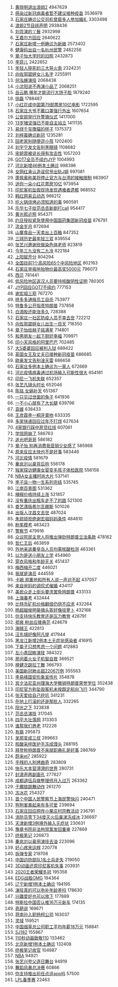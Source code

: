 1. [黄晓明退出浪姐2](https://s.weibo.com/weibo?q=%E9%BB%84%E6%99%93%E6%98%8E%E9%80%80%E5%87%BA%E6%B5%AA%E5%A7%902&Refer=top) 4947629
1. [感染过新冠病毒者暂不建议接种疫苗](https://s.weibo.com/weibo?q=%23%E6%84%9F%E6%9F%93%E8%BF%87%E6%96%B0%E5%86%A0%E7%97%85%E6%AF%92%E8%80%85%E6%9A%82%E4%B8%8D%E5%BB%BA%E8%AE%AE%E6%8E%A5%E7%A7%8D%E7%96%AB%E8%8B%97%23&Refer=top) 3536978
1. [石家庄确诊公交司机曾载多人参加婚礼](https://s.weibo.com/weibo?q=%23%E7%9F%B3%E5%AE%B6%E5%BA%84%E7%A1%AE%E8%AF%8A%E5%85%AC%E4%BA%A4%E5%8F%B8%E6%9C%BA%E6%9B%BE%E8%BD%BD%E5%A4%9A%E4%BA%BA%E5%8F%82%E5%8A%A0%E5%A9%9A%E7%A4%BC%23&Refer=top) 3303498
1. [浪姐2节目组声明](https://s.weibo.com/weibo?q=%E6%B5%AA%E5%A7%902%E8%8A%82%E7%9B%AE%E7%BB%84%E5%A3%B0%E6%98%8E&Refer=top) 2938436
1. [刘芸演的丫鬟](https://s.weibo.com/weibo?q=%E5%88%98%E8%8A%B8%E6%BC%94%E7%9A%84%E4%B8%AB%E9%AC%9F&Refer=top) 2932998
1. [王嘉尔方回应](https://s.weibo.com/weibo?q=%23%E7%8E%8B%E5%98%89%E5%B0%94%E6%96%B9%E5%9B%9E%E5%BA%94%23&Refer=top) 2640622
1. [石家庄新增一例确诊为新娘](https://s.weibo.com/weibo?q=%23%E7%9F%B3%E5%AE%B6%E5%BA%84%E6%96%B0%E5%A2%9E%E4%B8%80%E4%BE%8B%E7%A1%AE%E8%AF%8A%E4%B8%BA%E6%96%B0%E5%A8%98%23&Refer=top) 2573402
1. [健康码出自一名杭州民警](https://s.weibo.com/weibo?q=%23%E5%81%A5%E5%BA%B7%E7%A0%81%E5%87%BA%E8%87%AA%E4%B8%80%E5%90%8D%E6%9D%AD%E5%B7%9E%E6%B0%91%E8%AD%A6%23&Refer=top) 2482256
1. [章子怡大学时的旧照](https://s.weibo.com/weibo?q=%E7%AB%A0%E5%AD%90%E6%80%A1%E5%A4%A7%E5%AD%A6%E6%97%B6%E7%9A%84%E6%97%A7%E7%85%A7&Refer=top) 2432873
1. [李菲儿](https://s.weibo.com/weibo?q=%E6%9D%8E%E8%8F%B2%E5%84%BF&Refer=top) 2422652
1. [年轻人猝死的三大导火索](https://s.weibo.com/weibo?q=%23%E5%B9%B4%E8%BD%BB%E4%BA%BA%E7%8C%9D%E6%AD%BB%E7%9A%84%E4%B8%89%E5%A4%A7%E5%AF%BC%E7%81%AB%E7%B4%A2%23&Refer=top) 2324231
1. [向佐郭碧婷女儿名字](https://s.weibo.com/weibo?q=%23%E5%90%91%E4%BD%90%E9%83%AD%E7%A2%A7%E5%A9%B7%E5%A5%B3%E5%84%BF%E5%90%8D%E5%AD%97%23&Refer=top) 2255911
1. [何泓姗演技](https://s.weibo.com/weibo?q=%E4%BD%95%E6%B3%93%E5%A7%97%E6%BC%94%E6%8A%80&Refer=top) 2068438
1. [小沈阳说不再演小品了](https://s.weibo.com/weibo?q=%23%E5%B0%8F%E6%B2%88%E9%98%B3%E8%AF%B4%E4%B8%8D%E5%86%8D%E6%BC%94%E5%B0%8F%E5%93%81%E4%BA%86%23&Refer=top) 2068251
1. [岳云鹏 哪年才能流行大饼子脸](https://s.weibo.com/weibo?q=%E5%B2%B3%E4%BA%91%E9%B9%8F%20%E5%93%AA%E5%B9%B4%E6%89%8D%E8%83%BD%E6%B5%81%E8%A1%8C%E5%A4%A7%E9%A5%BC%E5%AD%90%E8%84%B8&Refer=top) 1879240
1. [徐磊](https://s.weibo.com/weibo?q=%E5%BE%90%E7%A3%8A&Refer=top) 1788487
1. [小红花成中国第79部票房10亿电影](https://s.weibo.com/weibo?q=%23%E5%B0%8F%E7%BA%A2%E8%8A%B1%E6%88%90%E4%B8%AD%E5%9B%BD%E7%AC%AC79%E9%83%A8%E7%A5%A8%E6%88%BF10%E4%BA%BF%E7%94%B5%E5%BD%B1%23&Refer=top) 1722595
1. [石家庄大爷不戴口罩强行外出](https://s.weibo.com/weibo?q=%E7%9F%B3%E5%AE%B6%E5%BA%84%E5%A4%A7%E7%88%B7%E4%B8%8D%E6%88%B4%E5%8F%A3%E7%BD%A9%E5%BC%BA%E8%A1%8C%E5%A4%96%E5%87%BA&Refer=top) 1607654
1. [公安部举行升警旗仪式](https://s.weibo.com/weibo?q=%E5%85%AC%E5%AE%89%E9%83%A8%E4%B8%BE%E8%A1%8C%E5%8D%87%E8%AD%A6%E6%97%97%E4%BB%AA%E5%BC%8F&Refer=top) 1417000
1. [13岁猪坚强已不能自主站立](https://s.weibo.com/weibo?q=%2313%E5%B2%81%E7%8C%AA%E5%9D%9A%E5%BC%BA%E5%B7%B2%E4%B8%8D%E8%83%BD%E8%87%AA%E4%B8%BB%E7%AB%99%E7%AB%8B%23&Refer=top) 1411135
1. [易烊千玺撸猫的样子](https://s.weibo.com/weibo?q=%23%E6%98%93%E7%83%8A%E5%8D%83%E7%8E%BA%E6%92%B8%E7%8C%AB%E7%9A%84%E6%A0%B7%E5%AD%90%23&Refer=top) 1375373
1. [刘梓晨确诊新冠](https://s.weibo.com/weibo?q=%23%E5%88%98%E6%A2%93%E6%99%A8%E7%A1%AE%E8%AF%8A%E6%96%B0%E5%86%A0%23&Refer=top) 1235281
1. [回老家别随便逗小孩](https://s.weibo.com/weibo?q=%E5%9B%9E%E8%80%81%E5%AE%B6%E5%88%AB%E9%9A%8F%E4%BE%BF%E9%80%97%E5%B0%8F%E5%AD%A9&Refer=top) 1202400
1. [刘宇宁发文告别黑眼镜](https://s.weibo.com/weibo?q=%23%E5%88%98%E5%AE%87%E5%AE%81%E5%8F%91%E6%96%87%E5%91%8A%E5%88%AB%E9%BB%91%E7%9C%BC%E9%95%9C%23&Refer=top) 1108682
1. [宋妍霏被说长得有攻击性](https://s.weibo.com/weibo?q=%E5%AE%8B%E5%A6%8D%E9%9C%8F%E8%A2%AB%E8%AF%B4%E9%95%BF%E5%BE%97%E6%9C%89%E6%94%BB%E5%87%BB%E6%80%A7&Refer=top) 1057203
1. [GOT7全员不续约JYP](https://s.weibo.com/weibo?q=%23GOT7%E5%85%A8%E5%91%98%E4%B8%8D%E7%BB%AD%E7%BA%A6JYP%23&Refer=top) 1004993
1. [河北新增46例本土确诊](https://s.weibo.com/weibo?q=%23%E6%B2%B3%E5%8C%97%E6%96%B0%E5%A2%9E46%E4%BE%8B%E6%9C%AC%E5%9C%9F%E7%A1%AE%E8%AF%8A%23&Refer=top) 998396
1. [女网红承认造谣侃爷出轨J姐](https://s.weibo.com/weibo?q=%23%E5%A5%B3%E7%BD%91%E7%BA%A2%E6%89%BF%E8%AE%A4%E9%80%A0%E8%B0%A3%E4%BE%83%E7%88%B7%E5%87%BA%E8%BD%A8J%E5%A7%90%23&Refer=top) 997081
1. [蓬佩奥称美将停止官方与台湾的接触限制](https://s.weibo.com/weibo?q=%E8%93%AC%E4%BD%A9%E5%A5%A5%E7%A7%B0%E7%BE%8E%E5%B0%86%E5%81%9C%E6%AD%A2%E5%AE%98%E6%96%B9%E4%B8%8E%E5%8F%B0%E6%B9%BE%E7%9A%84%E6%8E%A5%E8%A7%A6%E9%99%90%E5%88%B6&Refer=top) 983907
1. [送你一朵小红花票房10亿](https://s.weibo.com/weibo?q=%E9%80%81%E4%BD%A0%E4%B8%80%E6%9C%B5%E5%B0%8F%E7%BA%A2%E8%8A%B1%E7%A5%A8%E6%88%BF10%E4%BA%BF&Refer=top) 973954
1. [印尼客机坠毁现场发现遇难者遗骸](https://s.weibo.com/weibo?q=%23%E5%8D%B0%E5%B0%BC%E5%AE%A2%E6%9C%BA%E5%9D%A0%E6%AF%81%E7%8E%B0%E5%9C%BA%E5%8F%91%E7%8E%B0%E9%81%87%E9%9A%BE%E8%80%85%E9%81%97%E9%AA%B8%23&Refer=top) 968552
1. [韩红网易云动态](https://s.weibo.com/weibo?q=%E9%9F%A9%E7%BA%A2%E7%BD%91%E6%98%93%E4%BA%91%E5%8A%A8%E6%80%81&Refer=top) 966212
1. [吃火锅烧烤必须知道的事](https://s.weibo.com/weibo?q=%23%E5%90%83%E7%81%AB%E9%94%85%E7%83%A7%E7%83%A4%E5%BF%85%E9%A1%BB%E7%9F%A5%E9%81%93%E7%9A%84%E4%BA%8B%23&Refer=top) 960591
1. [乐华七子给范丞丞新剧打call](https://s.weibo.com/weibo?q=%23%E4%B9%90%E5%8D%8E%E4%B8%83%E5%AD%90%E7%BB%99%E8%8C%83%E4%B8%9E%E4%B8%9E%E6%96%B0%E5%89%A7%E6%89%93call%23&Refer=top) 954417
1. [黄光熙近照](https://s.weibo.com/weibo?q=%23%E9%BB%84%E5%85%89%E7%86%99%E8%BF%91%E7%85%A7%23&Refer=top) 954371
1. [约旦授权紧急使用中国国药集团新冠疫苗](https://s.weibo.com/weibo?q=%E7%BA%A6%E6%97%A6%E6%8E%88%E6%9D%83%E7%B4%A7%E6%80%A5%E4%BD%BF%E7%94%A8%E4%B8%AD%E5%9B%BD%E5%9B%BD%E8%8D%AF%E9%9B%86%E5%9B%A2%E6%96%B0%E5%86%A0%E7%96%AB%E8%8B%97&Refer=top) 876791
1. [流金岁月](https://s.weibo.com/weibo?q=%E6%B5%81%E9%87%91%E5%B2%81%E6%9C%88&Refer=top) 872694
1. [山寨食品一天卖出上百箱](https://s.weibo.com/weibo?q=%23%E5%B1%B1%E5%AF%A8%E9%A3%9F%E5%93%81%E4%B8%80%E5%A4%A9%E5%8D%96%E5%87%BA%E4%B8%8A%E7%99%BE%E7%AE%B1%23&Refer=top) 847352
1. [三球历史最年轻三双](https://s.weibo.com/weibo?q=%23%E4%B8%89%E7%90%83%E5%8E%86%E5%8F%B2%E6%9C%80%E5%B9%B4%E8%BD%BB%E4%B8%89%E5%8F%8C%23&Refer=top) 839554
1. [张艺兴邀谢欣做染色体老师](https://s.weibo.com/weibo?q=%23%E5%BC%A0%E8%89%BA%E5%85%B4%E9%82%80%E8%B0%A2%E6%AC%A3%E5%81%9A%E6%9F%93%E8%89%B2%E4%BD%93%E8%80%81%E5%B8%88%23&Refer=top) 823819
1. [今年三九没有二九冷](https://s.weibo.com/weibo?q=%23%E4%BB%8A%E5%B9%B4%E4%B8%89%E4%B9%9D%E6%B2%A1%E6%9C%89%E4%BA%8C%E4%B9%9D%E5%86%B7%23&Refer=top) 822184
1. [上阳赋开分](https://s.weibo.com/weibo?q=%E4%B8%8A%E9%98%B3%E8%B5%8B%E5%BC%80%E5%88%86&Refer=top) 804294
1. [全国目前1个高风险65个中风险地区](https://s.weibo.com/weibo?q=%23%E5%85%A8%E5%9B%BD%E7%9B%AE%E5%89%8D1%E4%B8%AA%E9%AB%98%E9%A3%8E%E9%99%A965%E4%B8%AA%E4%B8%AD%E9%A3%8E%E9%99%A9%E5%9C%B0%E5%8C%BA%23&Refer=top) 802163
1. [石家庄举报哄抬物价最高奖5000元](https://s.weibo.com/weibo?q=%23%E7%9F%B3%E5%AE%B6%E5%BA%84%E4%B8%BE%E6%8A%A5%E5%93%84%E6%8A%AC%E7%89%A9%E4%BB%B7%E6%9C%80%E9%AB%98%E5%A5%965000%E5%85%83%23&Refer=top) 796073
1. [西贝](https://s.weibo.com/weibo?q=%E8%A5%BF%E8%B4%9D&Refer=top) 781441
1. [低风险地区返汉人员要持核酸阴性证明](https://s.weibo.com/weibo?q=%23%E4%BD%8E%E9%A3%8E%E9%99%A9%E5%9C%B0%E5%8C%BA%E8%BF%94%E6%B1%89%E4%BA%BA%E5%91%98%E8%A6%81%E6%8C%81%E6%A0%B8%E9%85%B8%E9%98%B4%E6%80%A7%E8%AF%81%E6%98%8E%23&Refer=top) 780305
1. [JYP回应GOT7不续约](https://s.weibo.com/weibo?q=JYP%E5%9B%9E%E5%BA%94GOT7%E4%B8%8D%E7%BB%AD%E7%BA%A6&Refer=top) 777153
1. [谢宏祖三观](https://s.weibo.com/weibo?q=%E8%B0%A2%E5%AE%8F%E7%A5%96%E4%B8%89%E8%A7%82&Refer=top) 767270
1. [拼多多通报员工自杀](https://s.weibo.com/weibo?q=%E6%8B%BC%E5%A4%9A%E5%A4%9A%E9%80%9A%E6%8A%A5%E5%91%98%E5%B7%A5%E8%87%AA%E6%9D%80&Refer=top) 753977
1. [特鲁多公开指责特朗普](https://s.weibo.com/weibo?q=%23%E7%89%B9%E9%B2%81%E5%A4%9A%E5%85%AC%E5%BC%80%E6%8C%87%E8%B4%A3%E7%89%B9%E6%9C%97%E6%99%AE%23&Refer=top) 737858
1. [白酒股还能涨多久](https://s.weibo.com/weibo?q=%23%E7%99%BD%E9%85%92%E8%82%A1%E8%BF%98%E8%83%BD%E6%B6%A8%E5%A4%9A%E4%B9%85%23&Refer=top) 728388
1. [石家庄一社区防疫人员不幸去世](https://s.weibo.com/weibo?q=%23%E7%9F%B3%E5%AE%B6%E5%BA%84%E4%B8%80%E7%A4%BE%E5%8C%BA%E9%98%B2%E7%96%AB%E4%BA%BA%E5%91%98%E4%B8%8D%E5%B9%B8%E5%8E%BB%E4%B8%96%23&Refer=top) 722212
1. [向佐郭碧婷女儿出生一百天](https://s.weibo.com/weibo?q=%23%E5%90%91%E4%BD%90%E9%83%AD%E7%A2%A7%E5%A9%B7%E5%A5%B3%E5%84%BF%E5%87%BA%E7%94%9F%E4%B8%80%E7%99%BE%E5%A4%A9%23&Refer=top) 718350
1. [章子怡给赫子铭满星](https://s.weibo.com/weibo?q=%23%E7%AB%A0%E5%AD%90%E6%80%A1%E7%BB%99%E8%B5%AB%E5%AD%90%E9%93%AD%E6%BB%A1%E6%98%9F%23&Refer=top) 714801
1. [和男朋友一起下厨好幸福](https://s.weibo.com/weibo?q=%23%E5%92%8C%E7%94%B7%E6%9C%8B%E5%8F%8B%E4%B8%80%E8%B5%B7%E4%B8%8B%E5%8E%A8%E5%A5%BD%E5%B9%B8%E7%A6%8F%23&Refer=top) 709971
1. [印小天风格的阿里巴巴](https://s.weibo.com/weibo?q=%23%E5%8D%B0%E5%B0%8F%E5%A4%A9%E9%A3%8E%E6%A0%BC%E7%9A%84%E9%98%BF%E9%87%8C%E5%B7%B4%E5%B7%B4%23&Refer=top) 702485
1. [大S婆婆回应被判入狱](https://s.weibo.com/weibo?q=%E5%A4%A7S%E5%A9%86%E5%A9%86%E5%9B%9E%E5%BA%94%E8%A2%AB%E5%88%A4%E5%85%A5%E7%8B%B1&Refer=top) 689422
1. [英国女王及丈夫已接种新冠疫苗](https://s.weibo.com/weibo?q=%E8%8B%B1%E5%9B%BD%E5%A5%B3%E7%8E%8B%E5%8F%8A%E4%B8%88%E5%A4%AB%E5%B7%B2%E6%8E%A5%E7%A7%8D%E6%96%B0%E5%86%A0%E7%96%AB%E8%8B%97&Refer=top) 686685
1. [欧豪发文告别淦天雷](https://s.weibo.com/weibo?q=%23%E6%AC%A7%E8%B1%AA%E5%8F%91%E6%96%87%E5%91%8A%E5%88%AB%E6%B7%A6%E5%A4%A9%E9%9B%B7%23&Refer=top) 686658
1. [石家庄多例本土确诊为一家人](https://s.weibo.com/weibo?q=%23%E7%9F%B3%E5%AE%B6%E5%BA%84%E5%A4%9A%E4%BE%8B%E6%9C%AC%E5%9C%9F%E7%A1%AE%E8%AF%8A%E4%B8%BA%E4%B8%80%E5%AE%B6%E4%BA%BA%23&Refer=top) 672669
1. [河北疫情病毒通过机场输入可能性很大](https://s.weibo.com/weibo?q=%23%E6%B2%B3%E5%8C%97%E7%96%AB%E6%83%85%E7%97%85%E6%AF%92%E9%80%9A%E8%BF%87%E6%9C%BA%E5%9C%BA%E8%BE%93%E5%85%A5%E5%8F%AF%E8%83%BD%E6%80%A7%E5%BE%88%E5%A4%A7%23&Refer=top) 654181
1. [印尼一飞机失联](https://s.weibo.com/weibo?q=%23%E5%8D%B0%E5%B0%BC%E4%B8%80%E9%A3%9E%E6%9C%BA%E5%A4%B1%E8%81%94%23&Refer=top) 652357
1. [张艺凡镜头时长](https://s.weibo.com/weibo?q=%23%E5%BC%A0%E8%89%BA%E5%87%A1%E9%95%9C%E5%A4%B4%E6%97%B6%E9%95%BF%23&Refer=top) 652046
1. [陈铭 女娲补天](https://s.weibo.com/weibo?q=%E9%99%88%E9%93%AD%20%E5%A5%B3%E5%A8%B2%E8%A1%A5%E5%A4%A9&Refer=top) 651367
1. [一只见过世面的兔子](https://s.weibo.com/weibo?q=%23%E4%B8%80%E5%8F%AA%E8%A7%81%E8%BF%87%E4%B8%96%E9%9D%A2%E7%9A%84%E5%85%94%E5%AD%90%23&Refer=top) 641936
1. [一不小心就有了大长腿](https://s.weibo.com/weibo?q=%23%E4%B8%80%E4%B8%8D%E5%B0%8F%E5%BF%83%E5%B0%B1%E6%9C%89%E4%BA%86%E5%A4%A7%E9%95%BF%E8%85%BF%23&Refer=top) 639796
1. [袁媛](https://s.weibo.com/weibo?q=%E8%A2%81%E5%AA%9B&Refer=top) 638433
1. [王彦霖李一桐牙膏吻](https://s.weibo.com/weibo?q=%23%E7%8E%8B%E5%BD%A6%E9%9C%96%E6%9D%8E%E4%B8%80%E6%A1%90%E7%89%99%E8%86%8F%E5%90%BB%23&Refer=top) 633335
1. [多家快递回应过年不打烊](https://s.weibo.com/weibo?q=%23%E5%A4%9A%E5%AE%B6%E5%BF%AB%E9%80%92%E5%9B%9E%E5%BA%94%E8%BF%87%E5%B9%B4%E4%B8%8D%E6%89%93%E7%83%8A%23&Refer=top) 627634
1. [4家银行踩中房贷红线](https://s.weibo.com/weibo?q=4%E5%AE%B6%E9%93%B6%E8%A1%8C%E8%B8%A9%E4%B8%AD%E6%88%BF%E8%B4%B7%E7%BA%A2%E7%BA%BF&Refer=top) 607061
1. [学信网崩了](https://s.weibo.com/weibo?q=%23%E5%AD%A6%E4%BF%A1%E7%BD%91%E5%B4%A9%E4%BA%86%23&Refer=top) 586763
1. [追光吧哥哥](https://s.weibo.com/weibo?q=%E8%BF%BD%E5%85%89%E5%90%A7%E5%93%A5%E5%93%A5&Refer=top) 586182
1. [章子怡 别再消费我营销少女感了](https://s.weibo.com/weibo?q=%E7%AB%A0%E5%AD%90%E6%80%A1%20%E5%88%AB%E5%86%8D%E6%B6%88%E8%B4%B9%E6%88%91%E8%90%A5%E9%94%80%E5%B0%91%E5%A5%B3%E6%84%9F%E4%BA%86&Refer=top) 585968
1. [原来反应太快也不是好事](https://s.weibo.com/weibo?q=%23%E5%8E%9F%E6%9D%A5%E5%8F%8D%E5%BA%94%E5%A4%AA%E5%BF%AB%E4%B9%9F%E4%B8%8D%E6%98%AF%E5%A5%BD%E4%BA%8B%23&Refer=top) 583446
1. [河北疫情](https://s.weibo.com/weibo?q=%E6%B2%B3%E5%8C%97%E7%96%AB%E6%83%85&Refer=top) 581679
1. [秦岚刘以豪背后抱](https://s.weibo.com/weibo?q=%23%E7%A7%A6%E5%B2%9A%E5%88%98%E4%BB%A5%E8%B1%AA%E8%83%8C%E5%90%8E%E6%8A%B1%23&Refer=top) 556178
1. [独家探访健康女婴变毛孩子体检医院](https://s.weibo.com/weibo?q=%23%E7%8B%AC%E5%AE%B6%E6%8E%A2%E8%AE%BF%E5%81%A5%E5%BA%B7%E5%A5%B3%E5%A9%B4%E5%8F%98%E6%AF%9B%E5%AD%A9%E5%AD%90%E4%BD%93%E6%A3%80%E5%8C%BB%E9%99%A2%23&Refer=top) 556158
1. [NBA女主播时尚大片](https://s.weibo.com/weibo?q=%23NBA%E5%A5%B3%E4%B8%BB%E6%92%AD%E6%97%B6%E5%B0%9A%E5%A4%A7%E7%89%87%23&Refer=top) 537141
1. [李子柒一物一生系列完结](https://s.weibo.com/weibo?q=%23%E6%9D%8E%E5%AD%90%E6%9F%92%E4%B8%80%E7%89%A9%E4%B8%80%E7%94%9F%E7%B3%BB%E5%88%97%E5%AE%8C%E7%BB%93%23&Refer=top) 535745
1. [江南百景图](https://s.weibo.com/weibo?q=%E6%B1%9F%E5%8D%97%E7%99%BE%E6%99%AF%E5%9B%BE&Refer=top) 531362
1. [辣椒价格持续上涨](https://s.weibo.com/weibo?q=%23%E8%BE%A3%E6%A4%92%E4%BB%B7%E6%A0%BC%E6%8C%81%E7%BB%AD%E4%B8%8A%E6%B6%A8%23&Refer=top) 521857
1. [没有重庆出租车走不了的路](https://s.weibo.com/weibo?q=%23%E6%B2%A1%E6%9C%89%E9%87%8D%E5%BA%86%E5%87%BA%E7%A7%9F%E8%BD%A6%E8%B5%B0%E4%B8%8D%E4%BA%86%E7%9A%84%E8%B7%AF%23&Refer=top) 521300
1. [娄艺潇版希尔瓦娜斯](https://s.weibo.com/weibo?q=%23%E5%A8%84%E8%89%BA%E6%BD%87%E7%89%88%E5%B8%8C%E5%B0%94%E7%93%A6%E5%A8%9C%E6%96%AF%23&Refer=top) 501026
1. [出版人沈昌文去世](https://s.weibo.com/weibo?q=%23%E5%87%BA%E7%89%88%E4%BA%BA%E6%B2%88%E6%98%8C%E6%96%87%E5%8E%BB%E4%B8%96%23&Refer=top) 487024
1. [朱锁锁拒绝谢宏祖妈妈条件](https://s.weibo.com/weibo?q=%23%E6%9C%B1%E9%94%81%E9%94%81%E6%8B%92%E7%BB%9D%E8%B0%A2%E5%AE%8F%E7%A5%96%E5%A6%88%E5%A6%88%E6%9D%A1%E4%BB%B6%23&Refer=top) 484610
1. [粉笔模考](https://s.weibo.com/weibo?q=%E7%B2%89%E7%AC%94%E6%A8%A1%E8%80%83&Refer=top) 483423
1. [警察节](https://s.weibo.com/weibo?q=%E8%AD%A6%E5%AF%9F%E8%8A%82&Refer=top) 479916
1. [众议院民主党人将推出弹劾特朗普立法条款](https://s.weibo.com/weibo?q=%23%E4%BC%97%E8%AE%AE%E9%99%A2%E6%B0%91%E4%B8%BB%E5%85%9A%E4%BA%BA%E5%B0%86%E6%8E%A8%E5%87%BA%E5%BC%B9%E5%8A%BE%E7%89%B9%E6%9C%97%E6%99%AE%E7%AB%8B%E6%B3%95%E6%9D%A1%E6%AC%BE%23&Refer=top) 478162
1. [哲仁王后](https://s.weibo.com/weibo?q=%E5%93%B2%E4%BB%81%E7%8E%8B%E5%90%8E&Refer=top) 463859
1. [外地来返秦皇岛人员均需核酸检测](https://s.weibo.com/weibo?q=%23%E5%A4%96%E5%9C%B0%E6%9D%A5%E8%BF%94%E7%A7%A6%E7%9A%87%E5%B2%9B%E4%BA%BA%E5%91%98%E5%9D%87%E9%9C%80%E6%A0%B8%E9%85%B8%E6%A3%80%E6%B5%8B%23&Refer=top) 463361
1. [以为是送小朋友上学](https://s.weibo.com/weibo?q=%E4%BB%A5%E4%B8%BA%E6%98%AF%E9%80%81%E5%B0%8F%E6%9C%8B%E5%8F%8B%E4%B8%8A%E5%AD%A6&Refer=top) 454960
1. [穿衣风格和年龄无关](https://s.weibo.com/weibo?q=%23%E7%A9%BF%E8%A1%A3%E9%A3%8E%E6%A0%BC%E5%92%8C%E5%B9%B4%E9%BE%84%E6%97%A0%E5%85%B3%23&Refer=top) 451437
1. [梅西梅开二度](https://s.weibo.com/weibo?q=%E6%A2%85%E8%A5%BF%E6%A2%85%E5%BC%80%E4%BA%8C%E5%BA%A6&Refer=top) 446021
1. [我就是演员](https://s.weibo.com/weibo?q=%E6%88%91%E5%B0%B1%E6%98%AF%E6%BC%94%E5%91%98&Refer=top) 444559
1. [卡姆 郑重地和所有人说一声对不起](https://s.weibo.com/weibo?q=%E5%8D%A1%E5%A7%86%20%E9%83%91%E9%87%8D%E5%9C%B0%E5%92%8C%E6%89%80%E6%9C%89%E4%BA%BA%E8%AF%B4%E4%B8%80%E5%A3%B0%E5%AF%B9%E4%B8%8D%E8%B5%B7&Refer=top) 437057
1. [来自爸妈的调侃式催婚](https://s.weibo.com/weibo?q=%23%E6%9D%A5%E8%87%AA%E7%88%B8%E5%A6%88%E7%9A%84%E8%B0%83%E4%BE%83%E5%BC%8F%E5%82%AC%E5%A9%9A%23&Refer=top) 434117
1. [美民众走上街头要求罢免特朗普](https://s.weibo.com/weibo?q=%23%E7%BE%8E%E6%B0%91%E4%BC%97%E8%B5%B0%E4%B8%8A%E8%A1%97%E5%A4%B4%E8%A6%81%E6%B1%82%E7%BD%A2%E5%85%8D%E7%89%B9%E6%9C%97%E6%99%AE%23&Refer=top) 433133
1. [上海春考](https://s.weibo.com/weibo?q=%23%E4%B8%8A%E6%B5%B7%E6%98%A5%E8%80%83%23&Refer=top) 432444
1. [比特币矿机价格翻倍仍供不应求](https://s.weibo.com/weibo?q=%E6%AF%94%E7%89%B9%E5%B8%81%E7%9F%BF%E6%9C%BA%E4%BB%B7%E6%A0%BC%E7%BF%BB%E5%80%8D%E4%BB%8D%E4%BE%9B%E4%B8%8D%E5%BA%94%E6%B1%82&Refer=top) 432264
1. [杨超越侯明昊摘头盔好像拔萝卜](https://s.weibo.com/weibo?q=%23%E6%9D%A8%E8%B6%85%E8%B6%8A%E4%BE%AF%E6%98%8E%E6%98%8A%E6%91%98%E5%A4%B4%E7%9B%94%E5%A5%BD%E5%83%8F%E6%8B%94%E8%90%9D%E5%8D%9C%23&Refer=top) 432168
1. [你支持快乐教育还是压力教育](https://s.weibo.com/weibo?q=%23%E4%BD%A0%E6%94%AF%E6%8C%81%E5%BF%AB%E4%B9%90%E6%95%99%E8%82%B2%E8%BF%98%E6%98%AF%E5%8E%8B%E5%8A%9B%E6%95%99%E8%82%B2%23&Refer=top) 426791
1. [郑爽 粉丝应援典范](https://s.weibo.com/weibo?q=%E9%83%91%E7%88%BD%20%E7%B2%89%E4%B8%9D%E5%BA%94%E6%8F%B4%E5%85%B8%E8%8C%83&Refer=top) 424679
1. [海贼王](https://s.weibo.com/weibo?q=%E6%B5%B7%E8%B4%BC%E7%8E%8B&Refer=top) 422813
1. [汪东城好像阿凡提](https://s.weibo.com/weibo?q=%23%E6%B1%AA%E4%B8%9C%E5%9F%8E%E5%A5%BD%E5%83%8F%E9%98%BF%E5%87%A1%E6%8F%90%23&Refer=top) 417944
1. [黑龙江新增2例本土无症状感染者](https://s.weibo.com/weibo?q=%E9%BB%91%E9%BE%99%E6%B1%9F%E6%96%B0%E5%A2%9E2%E4%BE%8B%E6%9C%AC%E5%9C%9F%E6%97%A0%E7%97%87%E7%8A%B6%E6%84%9F%E6%9F%93%E8%80%85&Refer=top) 416915
1. [下辈子只想考虑一个问题](https://s.weibo.com/weibo?q=%23%E4%B8%8B%E8%BE%88%E5%AD%90%E5%8F%AA%E6%83%B3%E8%80%83%E8%99%91%E4%B8%80%E4%B8%AA%E9%97%AE%E9%A2%98%23&Refer=top) 412883
1. [左小青回眸演技](https://s.weibo.com/weibo?q=%23%E5%B7%A6%E5%B0%8F%E9%9D%92%E5%9B%9E%E7%9C%B8%E6%BC%94%E6%8A%80%23&Refer=top) 384322
1. [房间着火女子机智自救](https://s.weibo.com/weibo?q=%E6%88%BF%E9%97%B4%E7%9D%80%E7%81%AB%E5%A5%B3%E5%AD%90%E6%9C%BA%E6%99%BA%E8%87%AA%E6%95%91&Refer=top) 369521
1. [檀健次跳拉丁舞](https://s.weibo.com/weibo?q=%23%E6%AA%80%E5%81%A5%E6%AC%A1%E8%B7%B3%E6%8B%89%E4%B8%81%E8%88%9E%23&Refer=top) 366793
1. [美国新冠肺炎超2206万例](https://s.weibo.com/weibo?q=%23%E7%BE%8E%E5%9B%BD%E6%96%B0%E5%86%A0%E8%82%BA%E7%82%8E%E8%B6%852206%E4%B8%87%E4%BE%8B%23&Refer=top) 355563
1. [李易峰国安形象宣传片](https://s.weibo.com/weibo?q=%23%E6%9D%8E%E6%98%93%E5%B3%B0%E5%9B%BD%E5%AE%89%E5%BD%A2%E8%B1%A1%E5%AE%A3%E4%BC%A0%E7%89%87%23&Refer=top) 354878
1. [宾夕法尼亚州理海大学撤销特朗普荣誉学位](https://s.weibo.com/weibo?q=%E5%AE%BE%E5%A4%95%E6%B3%95%E5%B0%BC%E4%BA%9A%E5%B7%9E%E7%90%86%E6%B5%B7%E5%A4%A7%E5%AD%A6%E6%92%A4%E9%94%80%E7%89%B9%E6%9C%97%E6%99%AE%E8%8D%A3%E8%AA%89%E5%AD%A6%E4%BD%8D&Refer=top) 352438
1. [印尼官方称坠毁客机未按既定航向飞行](https://s.weibo.com/weibo?q=%23%E5%8D%B0%E5%B0%BC%E5%AE%98%E6%96%B9%E7%A7%B0%E5%9D%A0%E6%AF%81%E5%AE%A2%E6%9C%BA%E6%9C%AA%E6%8C%89%E6%97%A2%E5%AE%9A%E8%88%AA%E5%90%91%E9%A3%9E%E8%A1%8C%23&Refer=top) 344790
1. [张天爱给自己挖坑](https://s.weibo.com/weibo?q=%23%E5%BC%A0%E5%A4%A9%E7%88%B1%E7%BB%99%E8%87%AA%E5%B7%B1%E6%8C%96%E5%9D%91%23&Refer=top) 341231
1. [在地上打滚的还是那批人](https://s.weibo.com/weibo?q=%23%E5%9C%A8%E5%9C%B0%E4%B8%8A%E6%89%93%E6%BB%9A%E7%9A%84%E8%BF%98%E6%98%AF%E9%82%A3%E6%89%B9%E4%BA%BA%23&Refer=top) 332265
1. [阳光之下](https://s.weibo.com/weibo?q=%E9%98%B3%E5%85%89%E4%B9%8B%E4%B8%8B&Refer=top) 323838
1. [范丞丞演技](https://s.weibo.com/weibo?q=%23%E8%8C%83%E4%B8%9E%E4%B8%9E%E6%BC%94%E6%8A%80%23&Refer=top) 317045
1. [四平大壮落网](https://s.weibo.com/weibo?q=%E5%9B%9B%E5%B9%B3%E5%A4%A7%E5%A3%AE%E8%90%BD%E7%BD%91&Refer=top) 313303
1. [谁帮我们养老](https://s.weibo.com/weibo?q=%23%E8%B0%81%E5%B8%AE%E6%88%91%E4%BB%AC%E5%85%BB%E8%80%81%23&Refer=top) 312228
1. [有翡](https://s.weibo.com/weibo?q=%E6%9C%89%E7%BF%A1&Refer=top) 295873
1. [吴邪变成三叔](https://s.weibo.com/weibo?q=%23%E5%90%B4%E9%82%AA%E5%8F%98%E6%88%90%E4%B8%89%E5%8F%94%23&Refer=top) 289663
1. [核酸采样医护手冻成馒头](https://s.weibo.com/weibo?q=%23%E6%A0%B8%E9%85%B8%E9%87%87%E6%A0%B7%E5%8C%BB%E6%8A%A4%E6%89%8B%E5%86%BB%E6%88%90%E9%A6%92%E5%A4%B4%23&Refer=top) 288195
1. [拜登称特朗普不来就职典礼是好事](https://s.weibo.com/weibo?q=%23%E6%8B%9C%E7%99%BB%E7%A7%B0%E7%89%B9%E6%9C%97%E6%99%AE%E4%B8%8D%E6%9D%A5%E5%B0%B1%E8%81%8C%E5%85%B8%E7%A4%BC%E6%98%AF%E5%A5%BD%E4%BA%8B%23&Refer=top) 286769
1. [蔚来et7](https://s.weibo.com/weibo?q=%E8%94%9A%E6%9D%A5et7&Refer=top) 285922
1. [手残的人别烤曲奇](https://s.weibo.com/weibo?q=%23%E6%89%8B%E6%AE%8B%E7%9A%84%E4%BA%BA%E5%88%AB%E7%83%A4%E6%9B%B2%E5%A5%87%23&Refer=top) 283809
1. [快乐大本营滑滑的世界](https://s.weibo.com/weibo?q=%23%E5%BF%AB%E4%B9%90%E5%A4%A7%E6%9C%AC%E8%90%A5%E6%BB%91%E6%BB%91%E7%9A%84%E4%B8%96%E7%95%8C%23&Refer=top) 280731
1. [封潇声两副面孔](https://s.weibo.com/weibo?q=%23%E5%B0%81%E6%BD%87%E5%A3%B0%E4%B8%A4%E5%89%AF%E9%9D%A2%E5%AD%94%23&Refer=top) 277827
1. [成都退伍兵做整理师月入过万](https://s.weibo.com/weibo?q=%E6%88%90%E9%83%BD%E9%80%80%E4%BC%8D%E5%85%B5%E5%81%9A%E6%95%B4%E7%90%86%E5%B8%88%E6%9C%88%E5%85%A5%E8%BF%87%E4%B8%87&Refer=top) 263362
1. [于朦胧跳舞动作](https://s.weibo.com/weibo?q=%23%E4%BA%8E%E6%9C%A6%E8%83%A7%E8%B7%B3%E8%88%9E%E5%8A%A8%E4%BD%9C%23&Refer=top) 261270
1. [冻冰花](https://s.weibo.com/weibo?q=%E5%86%BB%E5%86%B0%E8%8A%B1&Refer=top) 254327
1. [首个中国人民警察节上海民警快闪](https://s.weibo.com/weibo?q=%E9%A6%96%E4%B8%AA%E4%B8%AD%E5%9B%BD%E4%BA%BA%E6%B0%91%E8%AD%A6%E5%AF%9F%E8%8A%82%E4%B8%8A%E6%B5%B7%E6%B0%91%E8%AD%A6%E5%BF%AB%E9%97%AA&Refer=top) 240471
1. [狗狗害羞起来有多可爱](https://s.weibo.com/weibo?q=%23%E7%8B%97%E7%8B%97%E5%AE%B3%E7%BE%9E%E8%B5%B7%E6%9D%A5%E6%9C%89%E5%A4%9A%E5%8F%AF%E7%88%B1%23&Refer=top) 239694
1. [石家庄回应网传小果庄村宗教活动](https://s.weibo.com/weibo?q=%23%E7%9F%B3%E5%AE%B6%E5%BA%84%E5%9B%9E%E5%BA%94%E7%BD%91%E4%BC%A0%E5%B0%8F%E6%9E%9C%E5%BA%84%E6%9D%91%E5%AE%97%E6%95%99%E6%B4%BB%E5%8A%A8%23&Refer=top) 236791
1. [消防员零下34度灭火后鼻涕冻成冰](https://s.weibo.com/weibo?q=%E6%B6%88%E9%98%B2%E5%91%98%E9%9B%B6%E4%B8%8B34%E5%BA%A6%E7%81%AD%E7%81%AB%E5%90%8E%E9%BC%BB%E6%B6%95%E5%86%BB%E6%88%90%E5%86%B0&Refer=top) 236697
1. [天津新增3例境外输入无症状](https://s.weibo.com/weibo?q=%23%E5%A4%A9%E6%B4%A5%E6%96%B0%E5%A2%9E3%E4%BE%8B%E5%A2%83%E5%A4%96%E8%BE%93%E5%85%A5%E6%97%A0%E7%97%87%E7%8A%B6%23&Refer=top) 230631
1. [豫章书院非法拘禁案发回重审](https://s.weibo.com/weibo?q=%23%E8%B1%AB%E7%AB%A0%E4%B9%A6%E9%99%A2%E9%9D%9E%E6%B3%95%E6%8B%98%E7%A6%81%E6%A1%88%E5%8F%91%E5%9B%9E%E9%87%8D%E5%AE%A1%23&Refer=top) 227869
1. [终极笔记](https://s.weibo.com/weibo?q=%E7%BB%88%E6%9E%81%E7%AC%94%E8%AE%B0&Refer=top) 226873
1. [秦岚刘以豪用演技去油](https://s.weibo.com/weibo?q=%23%E7%A7%A6%E5%B2%9A%E5%88%98%E4%BB%A5%E8%B1%AA%E7%94%A8%E6%BC%94%E6%8A%80%E5%8E%BB%E6%B2%B9%23&Refer=top) 223096
1. [好心疼宋运辉](https://s.weibo.com/weibo?q=%E5%A5%BD%E5%BF%83%E7%96%BC%E5%AE%8B%E8%BF%90%E8%BE%89&Refer=top) 220778
1. [拆弹专家](https://s.weibo.com/weibo?q=%E6%8B%86%E5%BC%B9%E4%B8%93%E5%AE%B6&Refer=top) 219708
1. [中国边防部队1名士兵走失](https://s.weibo.com/weibo?q=%23%E4%B8%AD%E5%9B%BD%E8%BE%B9%E9%98%B2%E9%83%A8%E9%98%9F1%E5%90%8D%E5%A3%AB%E5%85%B5%E8%B5%B0%E5%A4%B1%23&Refer=top) 219050
1. [3D动画还原印尼客机失事](https://s.weibo.com/weibo?q=3D%E5%8A%A8%E7%94%BB%E8%BF%98%E5%8E%9F%E5%8D%B0%E5%B0%BC%E5%AE%A2%E6%9C%BA%E5%A4%B1%E4%BA%8B&Refer=top) 203931
1. [2020王者荣耀冬冠](https://s.weibo.com/weibo?q=%232020%E7%8E%8B%E8%80%85%E8%8D%A3%E8%80%80%E5%86%AC%E5%86%A0%23&Refer=top) 195358
1. [EDG战胜OMG](https://s.weibo.com/weibo?q=EDG%E6%88%98%E8%83%9COMG&Refer=top) 194364
1. [辽宁新增1例本土确诊](https://s.weibo.com/weibo?q=%23%E8%BE%BD%E5%AE%81%E6%96%B0%E5%A2%9E1%E4%BE%8B%E6%9C%AC%E5%9C%9F%E7%A1%AE%E8%AF%8A%23&Refer=top) 194195
1. [演技真的可以弥补年龄差吗](https://s.weibo.com/weibo?q=%23%E6%BC%94%E6%8A%80%E7%9C%9F%E7%9A%84%E5%8F%AF%E4%BB%A5%E5%BC%A5%E8%A1%A5%E5%B9%B4%E9%BE%84%E5%B7%AE%E5%90%97%23&Refer=top) 178630
1. [兴趣爱好也可以放下](https://s.weibo.com/weibo?q=%E5%85%B4%E8%B6%A3%E7%88%B1%E5%A5%BD%E4%B9%9F%E5%8F%AF%E4%BB%A5%E6%94%BE%E4%B8%8B&Refer=top) 177889
1. [特斯拉中国否认推16万元新车](https://s.weibo.com/weibo?q=%E7%89%B9%E6%96%AF%E6%8B%89%E4%B8%AD%E5%9B%BD%E5%90%A6%E8%AE%A4%E6%8E%A816%E4%B8%87%E5%85%83%E6%96%B0%E8%BD%A6&Refer=top) 174135
1. [奇葩说](https://s.weibo.com/weibo?q=%E5%A5%87%E8%91%A9%E8%AF%B4&Refer=top) 169671
1. [蒋南孙入职杨柯公司](https://s.weibo.com/weibo?q=%23%E8%92%8B%E5%8D%97%E5%AD%99%E5%85%A5%E8%81%8C%E6%9D%A8%E6%9F%AF%E5%85%AC%E5%8F%B8%23&Refer=top) 163037
1. [灵域](https://s.weibo.com/weibo?q=%E7%81%B5%E5%9F%9F&Refer=top) 159521
1. [中国烟草总公司职工平均年薪18万元](https://s.weibo.com/weibo?q=%23%E4%B8%AD%E5%9B%BD%E7%83%9F%E8%8D%89%E6%80%BB%E5%85%AC%E5%8F%B8%E8%81%8C%E5%B7%A5%E5%B9%B3%E5%9D%87%E5%B9%B4%E8%96%AA18%E4%B8%87%E5%85%83%23&Refer=top) 158841
1. [SJ182](https://s.weibo.com/weibo?q=SJ182&Refer=top) 155867
1. [110秒动画致敬110](https://s.weibo.com/weibo?q=%23110%E7%A7%92%E5%8A%A8%E7%94%BB%E8%87%B4%E6%95%AC110%23&Refer=top) 133462
1. [北京新增1例本土确诊](https://s.weibo.com/weibo?q=%23%E5%8C%97%E4%BA%AC%E6%96%B0%E5%A2%9E1%E4%BE%8B%E6%9C%AC%E5%9C%9F%E7%A1%AE%E8%AF%8A%23&Refer=top) 132408
1. [终极笔记收官](https://s.weibo.com/weibo?q=%23%E7%BB%88%E6%9E%81%E7%AC%94%E8%AE%B0%E6%94%B6%E5%AE%98%23&Refer=top) 104987
1. [NBA](https://s.weibo.com/weibo?q=NBA&Refer=top) 94921
1. [张艺兴夸父逐日舞台](https://s.weibo.com/weibo?q=%23%E5%BC%A0%E8%89%BA%E5%85%B4%E5%A4%B8%E7%88%B6%E9%80%90%E6%97%A5%E8%88%9E%E5%8F%B0%23&Refer=top) 94919
1. [舞蹈风暴总决赛](https://s.weibo.com/weibo?q=%E8%88%9E%E8%B9%88%E9%A3%8E%E6%9A%B4%E6%80%BB%E5%86%B3%E8%B5%9B&Refer=top) 60866
1. [你支持推出前任点评app吗](https://s.weibo.com/weibo?q=%23%E4%BD%A0%E6%94%AF%E6%8C%81%E6%8E%A8%E5%87%BA%E5%89%8D%E4%BB%BB%E7%82%B9%E8%AF%84app%E5%90%97%23&Refer=top) 57500
1. [LPL春季赛](https://s.weibo.com/weibo?q=%23LPL%E6%98%A5%E5%AD%A3%E8%B5%9B%23&Refer=top) 22463